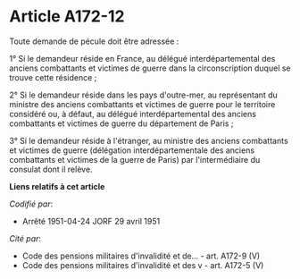 # Article A172-12

Toute demande de pécule doit être adressée :

1° Si le demandeur réside en France, au délégué interdépartemental des anciens combattants et victimes de guerre dans la
circonscription duquel se trouve cette résidence ;

2° Si le demandeur réside dans les pays d'outre-mer, au représentant du ministre des anciens combattants et victimes de
guerre pour le territoire considéré ou, à défaut, au délégué interdépartemental des anciens combattants et victimes de guerre
du département de Paris ;

3° Si le demandeur réside à l'étranger, au ministre des anciens combattants et victimes de guerre (délégation
interdépartementale des anciens combattants et victimes de la guerre de Paris) par l'intermédiaire du consulat dont il
relève.

**Liens relatifs à cet article**

_Codifié par_:

  - Arrêté 1951-04-24 JORF 29 avril 1951

_Cité par_:

  - Code des pensions militaires d'invalidité et de... - art. A172-9 (V)
  - Code des pensions militaires d'invalidité et des v - art. A172-5 (V)
